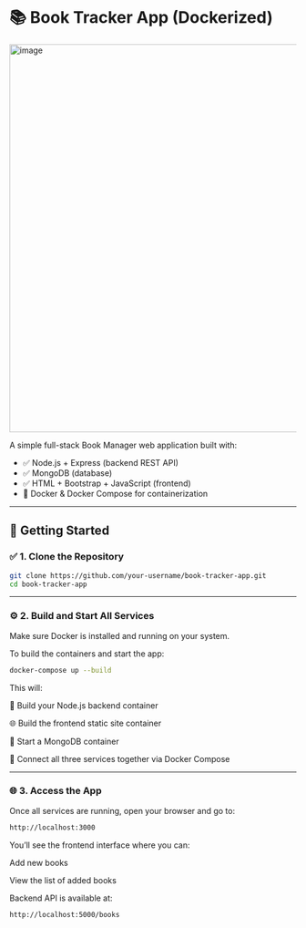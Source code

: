 # 📚 Book Tracker App (Dockerized)

<img width="1748" height="681" alt="image" src="https://github.com/user-attachments/assets/b25d2201-9826-4acd-a0c3-c0aa62686265" />


A simple full-stack Book Manager web application built with:

- ✅ Node.js + Express (backend REST API)
- ✅ MongoDB (database)
- ✅ HTML + Bootstrap + JavaScript (frontend)
- 🐳 Docker & Docker Compose for containerization 
      
---

## 🚀 Getting Started

### ✅ 1. Clone the Repository

```bash
git clone https://github.com/your-username/book-tracker-app.git
cd book-tracker-app
```
---

### ⚙️ 2. Build and Start All Services

Make sure Docker is installed and running on your system.

To build the containers and start the app:

```bash
docker-compose up --build
```
This will:

🔧 Build your Node.js backend container

🌐 Build the frontend static site container

🧱 Start a MongoDB container

🔗 Connect all three services together via Docker Compose

---

### 🌐 3. Access the App

Once all services are running, open your browser and go to:

```bash
http://localhost:3000
```

You’ll see the frontend interface where you can:

Add new books

View the list of added books

Backend API is available at:

```bash
http://localhost:5000/books
```
